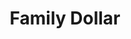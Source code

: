 ---
title: "Family Dollar"
url: /whiteville/family-dollar-south-madison-street/
shop: variety store
---